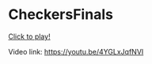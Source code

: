 # CheckersFinals

[Click to play!](https://alexarden.github.io/Pages/Checkerfinals/)

Video link:  https://youtu.be/4YGLxJqfNVI 